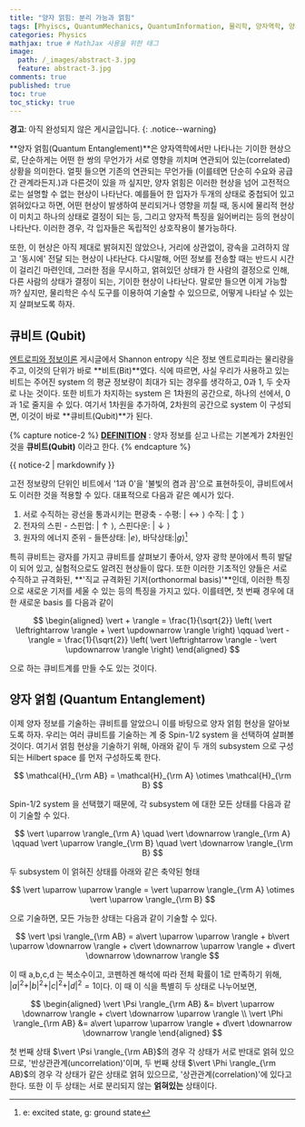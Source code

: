 ```yaml
---
title: "양자 얽힘: 분리 가능과 얽힘"
tags: [Phyiscs, QuantumMechanics, QuantumInformation, 물리학, 양자역학, 양자정보] # 태그 입력
categories: Physics
mathjax: true # MathJax 사용을 위한 태그
image:
  path: /_images/abstract-3.jpg
  feature: abstract-3.jpg
comments: true
published: true
toc: true
toc_sticky: true
---
```

**경고**: 아직 완성되지 않은 게시글입니다.
{: .notice--warning}

**양자 얽힘(Quantum Entanglement)**은 양자역학에서만 나타나는 기이한 현상으로, 단순하게는 어떤 한 쌍의 무언가가
서로 영향을 끼치며 연관되어 있는(correlated) 상황을 의미한다. 얼핏 들으면 기존의 연관되는 무언가들 (이를테면
단순히 수요와 공급간 관계라든지.)과 다른것이 있을 까 싶지만, 양자 얽힘은 이러한 현상을 넘어 고전적으로는
설명할 수 없는 현상이 나타난다. 예를들어 한 입자가 두개의 상태로 중첩되어 있고 얽혀있다고 하면,
어떤 현상이 발생하여 분리되거나 영향을 끼칠 때, 동시에 물리적 현상이 미치고 하나의 상태로 결정이 되는 등,
그리고 양자적 특징을 잃어버리는 등의 현상이 나타난다. 이러한 경우, 각 입자들은 독립적인 상호작용이 불가능하다. 

또한, 이 현상은 아직 제대로 밝혀지진 않았으나, 거리에 상관없이, 광속을 고려하지 않고 '동시에' 전달 되는 현상이
나타난다. 다시말해, 어떤 정보를 전송할 때는 반드시 시간이 걸리긴 마련인데, 그러한 점을 무시하고, 얽혀있던 상태가
한 사람의 결정으로 인해, 다른 사람의 상태가 결정이 되는, 기이한 현상이 나타난다. 말로만 들으면 이게 가능할까?
싶지만, 물리학은 수식 도구를 이용하여 기술할 수 있으므로, 어떻게 나타날 수 있는 지 살펴보도록 하자.

## 큐비트 (Qubit)
[엔트로피와 정보이론](/physics/Information-Theory/#섀넌-엔트로피-shannon-entropy) 게시글에서 Shannon entropy 식은
정보 엔트로피라는 물리량을 주고, 이것의 단위가 바로 **비트(Bit)**였다. 식에 따르면, 사실 우리가 사용하고 있는
비트는 주어진 system 의 평균 정보량이 최대가 되는 경우를 생각하고, 0과 1, 두 숫자로 나눈 것이다. 또한 비트가 차지하는
system 은 1차원의 공간으로, 하나의 선에서, 0과 1로 줄지을 수 있다. 여기서 1차원을 추가하여, 2차원의 공간으로
system 이 구성되면, 이것이 바로 **큐비트(Qubit)**가 된다.

{% capture notice-2 %}
**<u>DEFINITION</u>** : 양자 정보를 싣고 나르는 기본계가 2차원인 것을 
**큐비트(Qubit)** 이라고 한다.
{% endcapture %}
<div class="notice--info">{{ notice-2 | markdownify }}</div>

고전 정보량의 단위인 비트에서 '1과 0'을 '불빛의 켬과 끔'으로 표현하듯이, 큐비트에서도 이러한 것을 적용할 수 있다.
대표적으로 다음과 같은 예시가 있다.

1. 서로 수직하는 광선을 통과시키는 편광축 - 수평: $\vert \leftrightarrow \rangle$ 수직: $\vert \updownarrow \rangle$
2. 전자의 스핀 - 스핀업: $\vert \uparrow \rangle$, 스핀다운: $\vert \downarrow \rangle$
3. 원자의 에너지 준위 - 들뜬상태: $\vert e \rangle$, 바닥상태:$\vert g \rangle$[^1]

특히 큐비트는 광자를 가지고 큐비트를 살펴보기 좋아서, 양자 광학 분야에서 특히 발달이 되어 있고, 실험적으로도
알려진 현상들이 많다. 또한 이러한 기초적인 양들은 서로 수직하고 규격화된, **'직교 규격화된 기저(orthonormal basis)'**인데, 
이러한 특징으로 새로운 기저를 세울 수 있는 등의 특징을 가지고 있다.
이를테면, 첫 번째 경우에 대한 새로운 basis 를 다음과 같이

$$
\begin{aligned}
\vert + \rangle = \frac{1}{\sqrt{2}} \left( \vert \leftrightarrow \rangle + \vert \updownarrow \rangle \right) \qquad
\vert - \rangle = \frac{1}{\sqrt{2}} \left( \vert \leftrightarrow \rangle - \vert \updownarrow \rangle \right)
\end{aligned}
$$

으로 하는 큐비트계를 만들 수도 있는 것이다.

## 양자 얽힘 (Quantum Entanglement)
이제 양자 정보를 기술하는 큐비트를 알았으니 이를 바탕으로 양자 얽힘 현상을 알아보도록 하자.
우리는 여러 큐비트를 기술하는 계 중 Spin-1/2 system 을 선택하여 살펴볼 것이다. 여기서 얽힘
현상을 기술하기 위해, 아래와 같이 두 개의 subsystem 으로 구성되는 Hilbert space 를 먼저
구성하도록 한다.

$$
\mathcal{H}_{\rm AB} = \mathcal{H}_{\rm A} \otimes \mathcal{H}_{\rm B}
$$

Spin-1/2 system 을 선택했기 때문에, 각 subsystem 에 대한 모든 상태를 다음과 같이 기술할 수 있다.

$$
\vert \uparrow \rangle_{\rm A} \quad \vert \downarrow \rangle_{\rm A} \qquad
\vert \uparrow \rangle_{\rm B} \quad \vert \downarrow \rangle_{\rm B}
$$

두 subsystem 이 얽혀진 상태를 아래와 같은 축약된 형태

$$
\vert \uparrow \uparrow \rangle = \vert \uparrow \rangle_{\rm A} \otimes
\vert \uparrow \rangle_{\rm B}
$$

으로 기술하면, 모든 가능한 상태는 다음과 같이 기술할 수 있다.

$$
\vert \psi \rangle_{\rm AB} = a\vert \uparrow \uparrow \rangle + b\vert \uparrow \downarrow \rangle + c\vert \downarrow \uparrow \rangle + d\vert \downarrow \downarrow \rangle
$$

이 때 a,b,c,d 는 복소수이고, 코펜하겐 해석에 따라 전체 확률이 1로 만족하기 위해, $\vert a \vert^2 + \vert b \vert^2 + \vert c \vert^2 + \vert d \vert^2 = 1$이다.
이 때 이 식을 특별히 두 상태로 나누어보면,

$$
\begin{aligned}
\vert \Psi \rangle_{\rm AB} &= b\vert \uparrow \downarrow \rangle + c\vert \downarrow \uparrow \rangle \\
\vert \Phi \rangle_{\rm AB} &= a\vert \uparrow \uparrow \rangle + d\vert \downarrow \downarrow \rangle
\end{aligned}
$$

첫 번째 상태 $\vert \Psi \rangle_{\rm AB}$의 경우 각 상태가 서로 반대로 얽혀 있으므로, '반상관관계(uncorrelation)'이며, 
두 번째 상태 $\vert \Phi \rangle_{\rm AB}$의 경우 각 상태가 같은 상태로 얽혀 있으므로,
'상관관계(correlation)'에 있다고 한다. 또한 이 두 상태는 서로 분리되지 않는 **얽혀있는**
상태이다.

[^1]: e: excited state, g: ground state